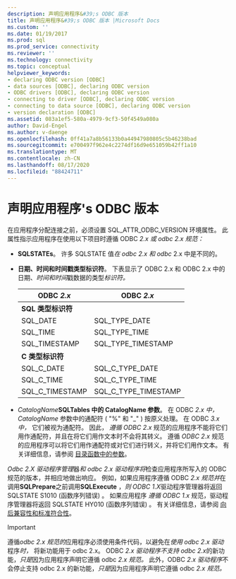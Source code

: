 ```yaml
---
description: 声明应用程序&#39;s ODBC 版本
title: 声明应用程序&#39;s ODBC 版本 |Microsoft Docs
ms.custom: ''
ms.date: 01/19/2017
ms.prod: sql
ms.prod_service: connectivity
ms.reviewer: ''
ms.technology: connectivity
ms.topic: conceptual
helpviewer_keywords:
- declaring ODBC version [ODBC]
- data sources [ODBC], declaring ODBC version
- ODBC drivers [ODBC], declaring ODBC version
- connecting to driver [ODBC], declaring ODBC version
- connecting to data source [ODBC], declaring ODBC version
- version declaration [ODBC]
ms.assetid: 083a1ef5-580a-4979-9cf3-50f4549a080a
author: David-Engel
ms.author: v-daenge
ms.openlocfilehash: 0ff41a7a8b56133b0a44947980805c5b46238bad
ms.sourcegitcommit: e700497f962e4c2274df16d9e651059b42ff1a10
ms.translationtype: MT
ms.contentlocale: zh-CN
ms.lasthandoff: 08/17/2020
ms.locfileid: "88424711"
---
```

# <a name="declaring-the-application39s-odbc-version"></a>声明应用程序&#39;s ODBC 版本
在应用程序分配连接之前，必须设置 SQL_ATTR_ODBC_VERSION 环境属性。 此属性指示应用程序在使用以下项目时遵循 ODBC *2.x 或 odbc* *2.x 规范：*  
  
-   **SQLSTATEs**。 许多 SQLSTATE 值*在 odbc* *2.x 和 odbc* 2.x 中是不同的。  
  
-   **日期、时间和时间戳类型标识符**。 下表显示了 ODBC 2.x 和 ODBC 2.x 中的日期、*时间和时间*戳数据的类型*标识符。*  
  
    |ODBC *2.x*|ODBC *2.x*|  
    |----------------|----------------|  
    |**SQL 类型标识符**||  
    |SQL_DATE|SQL_TYPE_DATE|  
    |SQL_TIME|SQL_TYPE_TIME|  
    |SQL_TIMESTAMP|SQL_TYPE_TIMESTAMP|  
    |**C 类型标识符**||  
    |SQL_C_DATE|SQL_C_TYPE_DATE|  
    |SQL_C_TIME|SQL_C_TYPE_TIME|  
    |SQL_C_TIMESTAMP|SQL_C_TYPE_TIMESTAMP|  
  
-   _CatalogName_**SQLTables 中的 CatalogName 参数**。   在 ODBC *2.x 中，* *CatalogName* 参数中的通配符 ( "%" 和 "_" ) 按原义处理。 在 ODBC *3.x 中，* 它们被视为通配符。 因此， *遵循 ODBC 2.x* 规范的应用程序不能将它们用作通配符，并且在将它们用作文本时不会将其转义。 遵循 *ODBC 2.x* 规范的应用程序可以将它们用作通配符或对它们进行转义，并将它们用作文本。 有关详细信息，请参阅 [目录函数中的参数](../../../odbc/reference/develop-app/arguments-in-catalog-functions.md)。  
  
 *Odbc 2.X 驱动程序管理*器*和 odbc 2.x 驱动程序将*检查应用程序所写入的 ODBC 规范的版本，并相应地做出响应。 例如，如果应用程序遵循 ODBC *2.x 规范并*在调用**SQLPrepare**之前调用**SQLExecute** ，*则 ODBC 1.X*驱动程序管理器将返回 SQLSTATE S1010 (函数序列错误) 。 如果应用程序 *遵循 ODBC 1.x* 规范，驱动程序管理器将返回 SQLSTATE HY010 (函数序列错误) 。 有关详细信息，请参阅 [向后兼容性和标准符合性](../../../odbc/reference/develop-app/backward-compatibility-and-standards-compliance.md)。  
  
> [!IMPORTANT]  
>  遵循*odbc 2.x 规范的*应用程序必须使用条件代码，以避免在*使用 odbc 2.x 驱动*程序*时，* 将新功能用于 odbc 2.x。 ODBC *2.x 驱动程序不支持 odbc 2.x*的新功能，*只是*因为应用程序声明它遵循 odbc *2.x 规范。* 此外，ODBC *2.x 驱动程序*不会停止支持 odbc 2.x 的新功能，*只是*因为应用程序声明它遵循 odbc *2.x 规范。*
